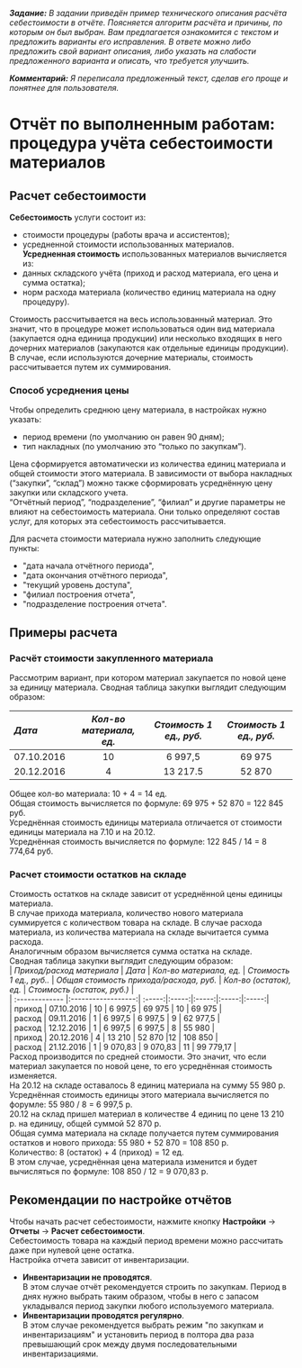 **_Задание:_** *В задании приведён пример технического описания расчёта себестоимости в отчёте. Поясняется алгоритм расчёта и причины, по которым он был выбран.
Вам предлагается ознакомится с текстом и предложить варианты его исправления. В ответе можно либо предложить свой вариант описания, либо указать на слабости предложенного варианта и описать, что требуется улучшить.*  


**_Комментарий:_** *Я переписала предложенный текст, сделав его проще и понятнее для пользователя.*  
# Отчёт по выполненным работам: процедура учёта себестоимости материалов
## Расчет себестоимости
**Себестоимость** услуги состоит из:
- стоимости процедуры (работы врача и ассистентов);
- усредненной стоимости использованных материалов.  
**Усредненная стоимость** использованных материалов вычисляется из:
- данных складского учёта (приход и расход материала, его цена и сумма остатка);
- норм расхода материала (количество единиц материала на одну процедуру).  


Стоимость рассчитывается на весь использованный материал. Это значит, что в процедуре может использоваться один вид материала (закупается одна единица продукции) или несколько входящих в него дочерних материалов (закупаются как отдельные единицы продукции). В случае, если используются дочерние материалы, стоимость рассчитывается путем их суммирования.
### Способ усреднения цены
Чтобы определить среднюю цену материала, в настройках нужно указать:
- период времени (по умолчанию он равен 90 дням);
- тип накладных (по умолчанию это “только по закупкам”).   


Цена сформируется автоматически из количества единиц материала и общей стоимости этого материала. В зависимости от выбора накладных (“закупки”, “склад”) можно также сформировать усреднённую цену закупки или складского учета.  
“Отчётный период”, “подразделение”, “филиал” и другие параметры не влияют на себестоимость материала. Они только определяют состав услуг, для которых эта себестоимость рассчитывается.  


Для расчета стоимости материала нужно заполнить следующие пункты: 
- "дата начала отчётного периода", 
- "дата окончания отчётного периода", 
- "текущий уровень доступа", 
- "филиал построения отчета", 
- "подразделение построения отчета".
## Примеры расчета
### Расчёт стоимости закупленного материала
Рассмотрим вариант, при котором материал закупается по новой цене за единицу материала.
Сводная таблица закупки выглядит следующим образом:

| *Дата*       | *Кол-во материала, ед.*                | *Стоимость 1 ед., руб.*  |*Стоимость 1 ед., руб.*
| :------------- |:------------------:| :-----:| :-----:|
|  07.10.2016     | 10    | 6 997,5 |69 975 |
|  20.12.2016     | 4 |   13 217.5 |52 870 | 
Общее кол-во материала: 10 + 4 = 14 ед.  
Общая стоимость вычисляется по формуле: 69 975 + 52 870 = 122 845 руб.  
Усреднённая стоимость единицы материала отличается от стоимости единицы материала на 7.10 и на 20.12.   
Усреднённая стоимость вычисляется по формуле: 122 845 / 14 = 8 774,64 руб.  
### Расчет стоимости остатков на складе
Стоимость остатков на складе зависит от усреднённой цены единицы материала.  
В случае прихода материала, количество нового материала суммируется с количеством товара на складе. В случае расхода материала, из количества материала на складе вычитается сумма расхода.  
Аналогичным образом вычисляется сумма остатка на складе.  
Сводная таблица закупки выглядит следующим образом:  
| *Приход/расход материала*       | *Дата*               |  *Кол-во материала, ед.*  |  *Стоимость 1 ед., руб..*   |  *Общая стоимость прихода/расхода, руб.*   |  *Кол-во (остаток), ед.*   |  *Стоимость (остаток, руб.)*   |  
| :------------- |:------------------:| :-----:|:-----:|:-----:|:-----:|:-----:|  
| приход     | 07.10.2016    | 10    | 6 997,5    | 69 975    | 10    | 69 975   |  
| расход     | 09.11.2016   | 1     | 6 997,5   |  6 997,5   | 9    | 62 977,5    |  
| расход     | 12.12.2016   | 1     | 6 997,5    |  6 997,5   | 8    | 55 980   |  
| приход     | 20.12.2016    | 4     | 13 210    |  52 870    |12   | 108 850    |  
| расход     | 21.12.2016   | 1     | 9 070,83    |  9 070,83    | 11    | 99 779,17    |  
Расход производится по средней стоимости. Это значит, что если материал закупается по новой цене, то его усреднённая стоимость изменяется.  
На 20.12 на складе оставалось 8 единиц материала на сумму 55 980 р. Усреднённая стоимость единицы этого материала вычисляется по форумле: 55 980 / 8 = 6 997,5 р.  
20.12 на склад пришел материал в количестве 4 единиц по цене 13 210 р. на единицу, общей суммой 52 870 р.  
Общая сумма материала на складе получается путем суммирования остатков и нового прихода: 55 980 + 52 870 = 108 850 р.  
Количество: 8 (остаток) + 4 (приход) = 12 ед.  
В этом случае, усреднённая цена материала изменится и будет вычисляться по формуле: 108 850 / 12 = 9 070,83 р.   
## Рекомендации по настройке отчётов
Чтобы начать расчет себестоимости, нажмите кнопку **Настройки** → **Отчеты** → **Расчет себестоимости**.  
Себестоимость товара на каждый период времени можно рассчитать даже при нулевой цене остатка.  
Настройка отчета зависит от инвентаризации.
- **Инвентаризации не проводятся**.  
В этом случае отчёт рекомендуется строить по закупкам. Период в днях нужно выбрать таким образом, чтобы в него с запасом укладывался период закупки любого используемого материала.
- **Инвентаризации проводятся регулярно**.  
В этом случае рекомендуется выбрать режим "по закупкам и инвентаризациям" и установить период в полтора два раза превышающий срок между двумя последовательными инвентаризациями.
